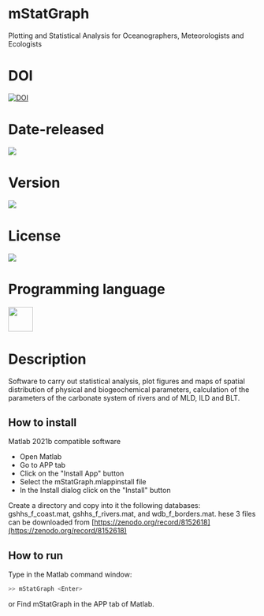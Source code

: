 # mStatGraph

Plotting and Statistical Analysis for Oceanographers, Meteorologists and Ecologists

# DOI

[![DOI](https://zenodo.org/badge/DOI/10.5281/zenodo.8152618.svg)](https://doi.org/10.5281/zenodo.8152618)

# Date-released 

![](https://img.shields.io/badge/Release%20date-May%2C%2015%2C%202023-9cf)

# Version

![](https://img.shields.io/badge/Version%3A-1.6-success)

# License

![](https://img.shields.io/github/license/Ileriayo/markdown-badges?style=for-the-badge)

# Programming language

<img src="https://cdn.jsdelivr.net/gh/devicons/devicon/icons/matlab/matlab-original.svg" width="50"/>

# Description

Software to carry out statistical analysis, plot figures and maps of spatial distribution of physical and biogeochemical parameters, calculation of the parameters of the carbonate system of rivers and of MLD, ILD and BLT.

## How to install

Matlab 2021b compatible software

- Open Matlab
- Go to APP tab
- Click on the "Install App" button
- Select the mStatGraph.mlappinstall file
- In the Install dialog click on the "Install" button

Create a directory and copy into it the following databases: gshhs_f_coast.mat, gshhs_f_rivers.mat, and wdb_f_borders.mat. hese 3 files can be downloaded from [https://zenodo.org/record/8152618](https://zenodo.org/record/8152618)


## How to run

Type in the Matlab command window:

```sh
>> mStatGraph <Enter>
```
or Find mStatGraph in the APP tab of Matlab.
